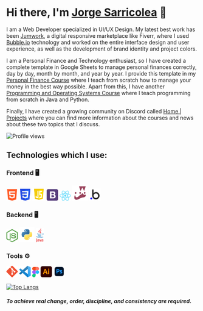 # Hi there, I'm [Jorge Sarricolea](https://jorgesarricolea.com) 👋

I am a Web Developer specialized in UI/UX Design. My latest best work has been [Jumwork](https://jumwork.com), a digital responsive marketplace like Fiverr, where I used [Bubble.io](https://manual.bubble.io) technology and worked on the entire interface design and user experience, as well as the development of brand identity and project colors.

I am a Personal Finance and Technology enthusiast, so I have created a complete template in Google Sheets to manage personal finances correctly, day by day, month by month, and year by year. I provide this template in my [Personal Finance Course](https://discordapp.com/channels/1084144643966517249/1088861350832394434/1088864286543204476) where I teach from scratch how to manage your money in the best way possible. Apart from this, I have another [Programming and Operating Systems Course](https://github.com/JorgeSarricolea/Programming-Course) where I teach programming from scratch in Java and Python.

Finally, I have created a growing community on Discord called [Home | Projects](https://discord.gg/ad5qhqy8) where you can find more information about the courses and news about these two topics that I discuss.

![Profile views](https://gpvc.arturio.dev/username)

## Technologies which I use:

### Frontend 🖥️

[<img src="assets/html.png" alt="html logo" width="30">](https://devdocs.io/html/)
[<img src="assets/css.png" alt="css logo" width="31">](https://devdocs.io/css/)
[<img src="assets/javascript.png" alt="js logo" width="33">](https://developer.mozilla.org/en-US/docs/Web/JavaScript)
[<img src="assets/boostrap.png" alt="boostrap logo" width="30">](https://getbootstrap.com/docs/5.3/getting-started/introduction/)
[<img src="assets/react.png" alt="react logo" width="30">](https://es.reactjs.org/docs/getting-started.html)
[<img src="assets/jest.png" alt="jest logo" width="40">]([https://www.java.com/es/](https://jestjs.io/docs/getting-started))
[<img src="assets/bubbleio.png" alt="bl logo" width="30">](https://manual.bubble.io) 

### Backend 🖥️

[<img src="assets/nodejs.png" alt="nodejs logo" width="30">](https://devdocs.io/node/)
[<img src="assets/python.png" alt="python logo" width="40">](https://www.python.org/)
[<img src="assets/java.png" alt="ts logo" width="20">](https://www.java.com/es/)

### Tools ⚙️

[<img src="assets/git.png" alt="git logo" width="30">](https://git-scm.com/doc)
[<img src="assets/vscode.png" alt="vscode logo" width="30">](https://code.visualstudio.com/docs)
[<img src="assets/figma.png" alt="figma logo" width="18">](https://www.figma.com/best-practices/guide-to-developer-handoff/components-styles-and-documentation/)
[<img src="assets/illustrator.png" alt="illustrator logo" width="30">](https://www.adobe.com/mx/products/illustrator/campaign/pricing.html?gclid=Cj0KCQjwla-hBhD7ARIsAM9tQKsX11p67rnk2_kAbfcpU9W1qAG-lYSYNhHfyAszxEHitQ1y0omBMCoaAqumEALw_wcB&sdid=KQPQL&mv=search&ef_id=Cj0KCQjwla-hBhD7ARIsAM9tQKsX11p67rnk2_kAbfcpU9W1qAG-lYSYNhHfyAszxEHitQ1y0omBMCoaAqumEALw_wcB:G:s&s_kwcid=AL!3085!3!442303209264!e!!g!!illustrator!188198382!10039621902)
[<img src="assets/photoshop.png" alt="photoshop logo" width="30">](https://www.adobe.com/mx/products/photoshop.html)


[![Top Langs](https://github-readme-stats.vercel.app/api/top-langs/?username=JorgeSarricolea)](https://github.com/JorgeSarricolea/github-readme-stats)

#### _To achieve real change, order, discipline, and consistency are required._

